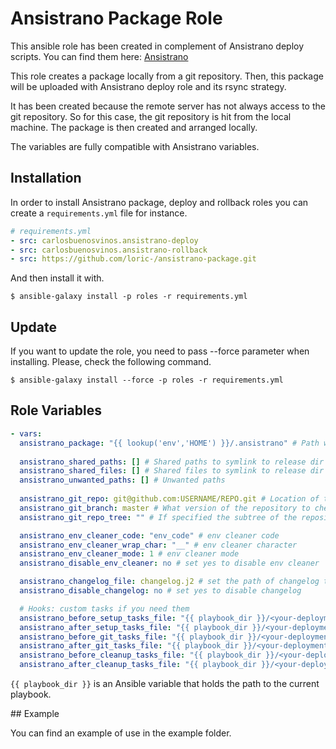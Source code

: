 # Ansistrano Package Role

This ansible role has been created in complement of Ansistrano deploy scripts.
You can find them here: [Ansistrano](https://github.com/ansistrano)

This role creates a package locally from a git repository. Then, this package will be uploaded with Ansistrano deploy role and its rsync strategy.

It has been created because the remote server has not always access to the git repository. So for this case, the git repository is hit from the local machine. The package is then created and arranged locally.

The variables are fully compatible with Ansistrano variables.

## Installation

In order to install Ansistrano package, deploy and rollback roles you can create a `requirements.yml` file for instance.

```yaml
# requirements.yml
- src: carlosbuenosvinos.ansistrano-deploy
- src: carlosbuenosvinos.ansistrano-rollback
- src: https://github.com/loric-/ansistrano-package.git
```

And then install it with.

    $ ansible-galaxy install -p roles -r requirements.yml

## Update

If you want to update the role, you need to pass --force parameter when installing. Please, check the following command.

    $ ansible-galaxy install --force -p roles -r requirements.yml

## Role Variables

```yaml
- vars:
  ansistrano_package: "{{ lookup('env','HOME') }}/.ansistrano" # Path where the code must be packaged
  
  ansistrano_shared_paths: [] # Shared paths to symlink to release dir
  ansistrano_shared_files: [] # Shared files to symlink to release dir
  ansistrano_unwanted_paths: [] # Unwanted paths
  
  ansistrano_git_repo: git@github.com:USERNAME/REPO.git # Location of the git repository
  ansistrano_git_branch: master # What version of the repository to check out. This can be the full 40-character SHA-1 hash, the literal string HEAD, a branch name, or a tag name
  ansistrano_git_repo_tree: "" # If specified the subtree of the repository to deploy

  ansistrano_env_cleaner_code: "env_code" # env cleaner code
  ansistrano_env_cleaner_wrap_char: "__" # env cleaner character
  ansistrano_env_cleaner_mode: 1 # env cleaner mode
  ansistrano_disable_env_cleaner: no # set yes to disable env cleaner

  ansistrano_changelog_file: changelog.j2 # set the path of changelog template
  ansistrano_disable_changelog: no # set yes to disable changelog

  # Hooks: custom tasks if you need them
  ansistrano_before_setup_tasks_file: "{{ playbook_dir }}/<your-deployment-config>/my-before-setup-tasks.yml"
  ansistrano_after_setup_tasks_file: "{{ playbook_dir }}/<your-deployment-config>/my-after-setup-tasks.yml"
  ansistrano_before_git_tasks_file: "{{ playbook_dir }}/<your-deployment-config>/my-before-git-tasks.yml"
  ansistrano_after_git_tasks_file: "{{ playbook_dir }}/<your-deployment-config>/my-after-git-tasks.yml"
  ansistrano_before_cleanup_tasks_file: "{{ playbook_dir }}/<your-deployment-config>/my-before-cleanup-tasks.yml"
  ansistrano_after_cleanup_tasks_file: "{{ playbook_dir }}/<your-deployment-config>/my-after-cleanup-tasks.yml"
```

`{{ playbook_dir }}` is an Ansible variable that holds the path to the current playbook.

## Example

You can find an example of use in the example folder.
